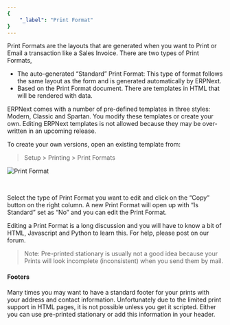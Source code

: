 ```yaml
---
{
	"_label": "Print Format"
}
---
```

Print Formats are the layouts that are generated when you want to Print or Email a transaction like a Sales Invoice. There are two types of Print Formats,

- The auto-generated “Standard” Print Format: This type of format follows the same layout as the form and is generated automatically by ERPNext.
- Based on the Print Format document. There are templates in HTML that will be rendered with data.

ERPNext comes with a number of pre-defined templates in three styles: Modern, Classic and Spartan. You modify these templates or create your own. Editing ERPNext templates is not allowed because they may be over-written in an upcoming release.

To create your own versions, open an existing template from:

> Setup > Printing > Print Formats


![Print Format](img/print-format.png)

<br>



Select the type of Print Format you want to edit and click on the “Copy” button on the right column. A new Print Format will open up with “Is Standard” set as “No” and you can edit the Print Format.

Editing a Print Format is a long discussion and you will have to know a bit of HTML, Javascript and Python to learn this. For help, please post on our forum.

> Note: Pre-printed stationary is usually not a good idea because your Prints will look incomplete (inconsistent) when you send them by mail.

#### Footers

Many times you may want to have a standard footer for your prints with your address and contact information. Unfortunately due to the limited print support in HTML pages, it is not possible unless you get it scripted. Either you can use pre-printed stationary or add this information in your header.

